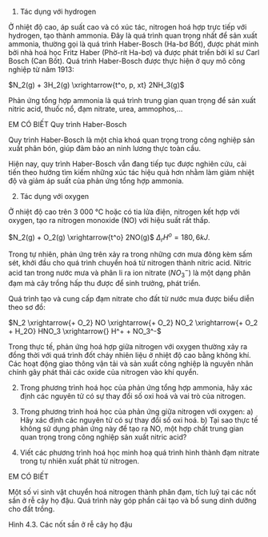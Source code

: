 1. Tác dụng với hydrogen

Ở nhiệt độ cao, áp suất cao và có xúc tác, nitrogen hoá hợp trực tiếp với hydrogen, tạo thành ammonia. Đây là quá trình quan trọng nhất để sản xuất ammonia, thường gọi là quá trình Haber-Bosch (Ha-bơ Bốt), được phát minh bởi nhà hoá học Fritz Haber (Phờ-rít Ha-bơ) và được phát triển bởi kĩ sư Carl Bosch (Can Bốt). Quá trình Haber-Bosch được thực hiện ở quy mô công nghiệp từ năm 1913:

$N_2(g) + 3H_2(g) \xrightarrow{t^o, p, xt} 2NH_3(g)$

Phản ứng tổng hợp ammonia là quá trình trung gian quan trọng để sản xuất nitric acid, thuốc nổ, đạm nitrate, urea, ammophos,...

EM CÓ BIẾT
Quy trình Haber-Bosch

Quy trình Haber-Bosch là một chìa khoá quan trọng trong công nghiệp sản xuất phân bón, giúp đảm bảo an ninh lương thực toàn cầu.

Hiện nay, quy trình Haber-Bosch vẫn đang tiếp tục được nghiên cứu, cải tiến theo hướng tìm kiếm những xúc tác hiệu quả hơn nhằm làm giảm nhiệt độ và giảm áp suất của phản ứng tổng hợp ammonia.

2. Tác dụng với oxygen

Ở nhiệt độ cao trên 3 000 °C hoặc có tia lửa điện, nitrogen kết hợp với oxygen, tạo ra nitrogen monoxide (NO) với hiệu suất rất thấp.

$N_2(g) + O_2(g) \xrightarrow{t^o} 2NO(g)$     $\Delta_rH^o = 180,6 kJ.$

Trong tự nhiên, phản ứng trên xảy ra trong những cơn mưa đông kèm sấm sét, khởi đầu cho quá trình chuyển hoá từ nitrogen thành nitric acid. Nitric acid tan trong nước mưa và phân li ra ion nitrate ($NO_3^-$) là một dạng phân đạm mà cây trồng hấp thu được để sinh trưởng, phát triển.

Quá trình tạo và cung cấp đạm nitrate cho đất từ nước mưa được biểu diễn theo sơ đồ:

$N_2 \xrightarrow{+ O_2} NO \xrightarrow{+ O_2} NO_2 \xrightarrow{+ O_2 + H_2O} HNO_3 \xrightarrow{} H^+ + NO_3^-$

Trong thực tế, phản ứng hoá hợp giữa nitrogen với oxygen thường xảy ra đồng thời với quá trình đốt cháy nhiên liệu ở nhiệt độ cao bằng không khí. Các hoạt động giao thông vận tải và sản xuất công nghiệp là nguyên nhân chính gây phát thải các oxide của nitrogen vào khí quyển.

2. Trong phương trình hoá học của phản ứng tổng hợp ammonia, hãy xác định các nguyên tử có sự thay đổi số oxi hoá và vai trò của nitrogen.

3. Trong phương trình hoá học của phản ứng giữa nitrogen với oxygen:
a) Hãy xác định các nguyên tử có sự thay đổi số oxi hoá.
b) Tại sao thực tế không sử dụng phản ứng này để tạo ra NO, một hợp chất trung gian quan trọng trong công nghiệp sản xuất nitric acid?

4. Viết các phương trình hoá học minh hoạ quá trình hình thành đạm nitrate trong tự nhiên xuất phát từ nitrogen.

EM CÓ BIẾT

Một số vi sinh vật chuyển hoá nitrogen thành phân đạm, tích luỹ tại các nốt sần ở rễ cây họ đậu. Quá trình này góp phần cải tạo và bổ sung dinh dưỡng cho đất trồng.

Hình 4.3. Các nốt sần ở rễ cây họ đậu